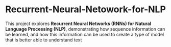 # Recurrent-Neural-Netowork-for-NLP

This project explores **Recurrent Neural Networks (RNNs) for Natural Language Processing (NLP)**, demonstrating how sequence information can be learned, and how this information can be used to create a type of model that is better able to understand text
